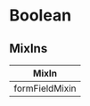# Boolean

## MixIns

<!-- @vuese:Boolean:mixIns:start -->
|MixIn|
|---|
|formFieldMixin|

<!-- @vuese:Boolean:mixIns:end -->


